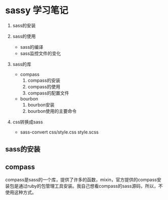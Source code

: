 # sassy 学习笔记

1. sass的安装
2. sass的使用
    * sass的编译
    * sass监控文件的变化
3. sass的库
    * compass
        1. compass的安装
        2. compass的使用
        3. compass的配置文件
    * bourbon
        1. bourbon安装
        2. bourbon使用的主要命令

4. css转换成sass
    * sass-convert css/style.css style.scss


## sass的安装

## compass
 
compass是sass的一个库，提供了许多的函数，mixin，官方提供的compass安装包是通过ruby的包管理工具安装。我自己想看compass的sass源码，所以，不使用这种方式。
